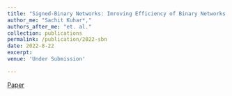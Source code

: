 ```yaml
---
title: "Signed-Binary Networks: Imroving Efficiency of Binary Networks by Exploiting Sparsity"
author_me: "Sachit Kuhar*,"
authors_after_me: "et. al."
collection: publications
permalink: /publication/2022-sbn
date: 2022-8-22
excerpt: 
venue: 'Under Submission'

---
```

<!-- This paper is about the number 2. The number 3 is left for future work. -->

[Paper]()

<!-- Recommended citation: Your Name, You. (2010). "Paper Title Number 2." <i>Journal 1</i>. 1(2). -->
